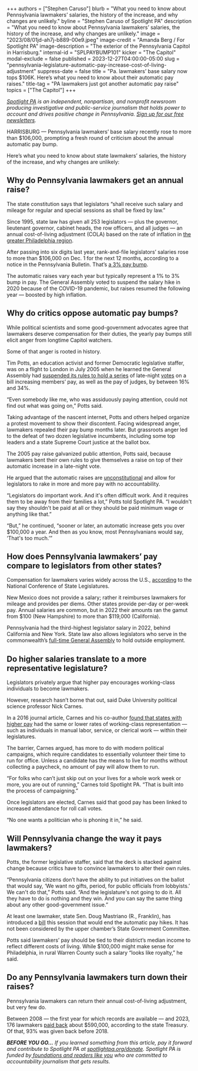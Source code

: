 +++
authors = ["Stephen Caruso"]
blurb = "What you need to know about Pennsylvania lawmakers’ salaries, the history of the increase, and why changes are unlikely."
byline = "Stephen Caruso of Spotlight PA"
description = "What you need to know about Pennsylvania lawmakers’ salaries, the history of the increase, and why changes are unlikely."
image = "2023/08/01jd-ah7j-b889-00e9.jpeg"
image-credit = "Amanda Berg / For Spotlight PA"
image-description = "The exterior of the Pennsylvania Capitol in Harrisburg."
internal-id = "SPLPAYBUMP101"
kicker = "The Capitol"
modal-exclude = false
published = 2023-12-27T04:00:00-05:00
slug = "pennsylvania-legislature-automatic-pay-increase-cost-of-living-adjustment"
suppress-date = false
title = "Pa. lawmakers’ base salary now tops $106K. Here’s what you need to know about their automatic pay raises."
title-tag = "PA lawmakers just got another automatic pay raise"
topics = ["The Capitol"]
+++

<a href="https://www.spotlightpa.org/"><em>Spotlight PA</em></a><em> is an independent, nonpartisan, and nonprofit newsroom producing investigative and public-service journalism that holds power to account and drives positive change in Pennsylvania. </em><a href="https://www.spotlightpa.org/newsletters"><em>Sign up for our free newsletters</em></a><em>.</em>

HARRISBURG — Pennsylvania lawmakers’ base salary recently rose to more than $106,000, prompting a fresh round of criticism about the annual automatic pay bump.

Here’s what you need to know about state lawmakers’ salaries, the history of the increase, and why changes are unlikely:

<script src="https://www.spotlightpa.org/embed.js" async></script><div data-spl-embed-version="1" data-spl-src="https://www.spotlightpa.org/embeds/newsletter/"></div>

## Why do Pennsylvania lawmakers get an annual raise?

The state constitution says that legislators “shall receive such salary and mileage for regular and special sessions as shall be fixed by law.”

Since 1995, state law has given all 253 legislators — plus the governor, lieutenant governor, cabinet heads, the row officers, and all judges — an annual cost-of-living adjustment (COLA) based on the rate of inflation in <a href="https://web.archive.org/20150112042335/https://www.bls.gov/regions/mid-atlantic/news-release/consumerpriceindex_philadelphia.htm">the greater Philadelphia region</a>.

After passing into six digits last year, rank-and-file legislators’ salaries rose to more than $106,000 on Dec. 1 for the next 12 months, according to a notice in the Pennsylvania Bulletin. That’s <a href="https://web.archive.org/20231227112140/https://www.pacodeandbulletin.gov/Display/pabull?file=/secure/pabulletin/data/vol53/53-47/1628.html">a 3% pay bump</a>.

The automatic raises vary each year but typically represent a 1% to 3% bump in pay. The General Assembly voted to suspend the salary hike in 2020 because of the COVID-19 pandemic, but raises resumed the following year — boosted by high inflation.

## Why do critics oppose automatic pay bumps?

While political scientists and some good-government advocates agree that lawmakers deserve compensation for their duties, the yearly pay bumps still elicit anger from longtime Capitol watchers.

Some of that anger is rooted in history.

Tim Potts, an education activist and former Democratic legislative staffer, was on a flight to London in July 2005 when he learned the General Assembly had <a href="https://web.archive.org/20231227112100/https://www.inquirer.com/philly/blogs/harrisburg_politics/A_Capitol_anniversary_Remembering_the_2005_pay_raise.html">suspended its rules to hold a series</a> of late-night <a href="https://web.archive.org/20120910170205/https://www.legis.state.pa.us/cfdocs/billinfo/bill_history.cfm?syear=2005&amp;sind=0&amp;body=H&amp;type=B&amp;bn=1521">votes</a> on a bill increasing members’ pay, as well as the pay of judges, by between 16% and 34%.

“Even somebody like me, who was assiduously paying attention, could not find out what was going on,” Potts said.

Taking advantage of the nascent internet, Potts and others helped organize a protest movement to show their discontent. Facing widespread anger, lawmakers repealed their pay bump months later. But grassroots anger led to the defeat of two dozen legislative incumbents, including some top leaders and a state Supreme Court justice at the ballot box.

The 2005 pay raise galvanized public attention, Potts said, because lawmakers bent their own rules to give themselves a raise on top of their automatic increase in a late-night vote.

He argued that the automatic raises are <a href="https://web.archive.org/20220817161824/https://lancasteronline.com/news/politics/law-from-1995-allowing-cola-raises-unlikely-to-be-overruled/article_8b3e0ec6-1d64-11ed-ac36-ab74c836e019.html">unconstitutional</a> and allow for legislators to rake in more and more pay with no accountability.

“Legislators do important work. And it&#39;s often difficult work. And it requires them to be away from their families a lot,” Potts told Spotlight PA. “I wouldn&#39;t say they shouldn&#39;t be paid at all or they should be paid minimum wage or anything like that.”

“But,” he continued, “sooner or later, an automatic increase gets you over $100,000 a year. And then as you know, most Pennsylvanians would say, ‘That&#39;s too much.’”

## How does Pennsylvania lawmakers’ pay compare to legislators from other states?

Compensation for lawmakers varies widely across the U.S., <a href="https://web.archive.org/20230110030819/https://www.ncsl.org/about-state-legislatures/2022-legislator-compensation">according</a> to the National Conference of State Legislatures.

New Mexico does not provide a salary; rather it reimburses lawmakers for mileage and provides per diems. Other states provide per-day or per-week pay. Annual salaries are common, but in 2022 their amounts ran the gamut from $100 (New Hampshire) to more than $119,000 (California).

Pennsylvania had the third-highest legislator salary in 2022, behind California and New York. State law also allows legislators who serve in the commonwealth’s <a href="https://www.spotlightpa.org/news/2023/07/pennsylvania-budget-temple-pitt-funding-guns-house-full-time-legislature/">full-time General Assembly</a> to hold outside employment.

## Do higher salaries translate to a more representative legislature?

Legislators privately argue that higher pay encourages working-class individuals to become lawmakers.

However, research hasn’t borne that out, said Duke University political science professor Nick Carnes.

In a 2016 journal article, Carnes and his co-author <a href="https://web.archive.org/20231227112054/https://www.jstor.org/stable/44154225">found that states with higher pay</a> had the same or lower rates of working-class representation — such as individuals in manual labor, service, or clerical work — within their legislatures.

The barrier, Carnes argued, has more to do with modern political campaigns, which require candidates to essentially volunteer their time to run for office. Unless a candidate has the means to live for months without collecting a paycheck, no amount of pay will allow them to run.

“For folks who can’t just skip out on your lives for a whole work week or more, you are out of running,” Carnes told Spotlight PA. “That is built into the process of campaigning.”

Once legislators are elected, Carnes said that good pay has been linked to increased attendance for roll call votes.

“No one wants a politician who is phoning it in,” he said.

## Will Pennsylvania change the way it pays lawmakers?

Potts, the former legislative staffer, said that the deck is stacked against change because critics have to convince lawmakers to alter their own rules.

“Pennsylvania citizens don’t have the ability to put initiatives on the ballot that would say, ‘We want no gifts, period, for public officials from lobbyists.’ We can&#39;t do that,” Potts said. “And the legislature&#39;s not going to do it. All they have to do is nothing and they win. And you can say the same thing about any other good-government issue.”

At least one lawmaker, state Sen. Doug Mastriano (R., Franklin), has introduced a <a href="https://web.archive.org/20231227113535/https://www.legis.state.pa.us/cfdocs/billinfo/billinfo.cfm?syear=2023&amp;sind=0&amp;body=S&amp;type=B&amp;bn=0891">bill</a> this session that would end the automatic pay hikes. It has not been considered by the upper chamber’s State Government Committee.

Potts said lawmakers’ pay should be tied to their district’s median income to reflect different costs of living. While $100,000 might make sense for Philadelphia, in rural Warren County such a salary “looks like royalty,” he said.

<script src="https://www.spotlightpa.org/embed.js" async></script><div data-spl-embed-version="1" data-spl-src="https://www.spotlightpa.org/embeds/donate/"></div>

## Do any Pennsylvania lawmakers turn down their raises?

Pennsylvania lawmakers can return their annual cost-of-living adjustment, but very few do.

Between 2008 — the first year for which records are available — and 2023, 176 lawmakers <a href="https://www.spotlightpa.org/news/2022/08/inflation-pa-legislature-pay-raises/">paid back</a> about $590,000, according to the state Treasury. Of that, 93% was given back before 2018.

<strong><em>BEFORE YOU GO…</em></strong><em> If you learned something from this article, pay it forward and contribute to Spotlight PA at </em><a href="https://www.spotlightpa.org/donate"><em>spotlightpa.org/donate</em></a><em>. Spotlight PA is funded by</em><a href="https://www.spotlightpa.org/support"><em> foundations and readers like you</em></a><em> who are committed to accountability journalism that gets results.</em>
